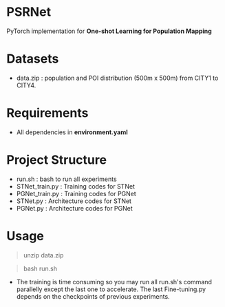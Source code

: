 # PSRNet
PyTorch implementation for **One-shot Learning for Population Mapping**

# Datasets
- data.zip : population and POI distribution (500m x 500m) from CITY1 to CITY4.

# Requirements
- All dependencies in **environment.yaml**

# Project Structure
- run.sh : bash to run all experiments
- STNet_train.py : Training codes for STNet
- PGNet_train.py : Training codes for PGNet
- STNet.py : Architecture codes for STNet
- PGNet.py : Architecture codes for PGNet


# Usage
> unzip data.zip

> bash run.sh
- The training is time consuming so you may run all run.sh's command parallelly except the last one to accelerate. The last Fine-tuning.py depends on the checkpoints of previous experiments.
